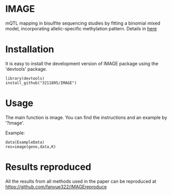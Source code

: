 # IMAGE
mQTL mapping in bisulfite sequencing studies by fitting a binomial mixed model, incorporating allelic-specific methylation pattern. Details in [here](https://fanyue322.github.io/)

# Installation
It is easy to install the development version of IMAGE package using the 'devtools' package.
```
library(devtools)
install_github("3211895/IMAGE")
```
# Usage
The main function is image. You can find the instructions and an example by '?image'.

Example:
```
data(ExampleData)
res=image(geno,data,K)
```
# Results reproduced
All the results from all methods used in the paper can be reproduced at https://github.com/fanyue322/IMAGEreproduce


